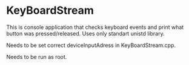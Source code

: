 # KeyBoardStream

This is console application that checks keyboard events and print what button was pressed/released. Uses only standart unistd library.

Needs to be set correct deviceInputAdress in KeyBoardStream.cpp.

Needs to be run as root.
